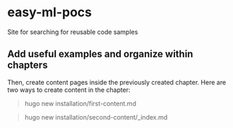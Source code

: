 # easy-ml-pocs
Site for searching for reusable code samples

## Add useful examples and organize within chapters
Then, create content pages inside the previously created chapter. Here are two ways to create content in the chapter:

> hugo new installation/first-content.md

> hugo new installation/second-content/_index.md
